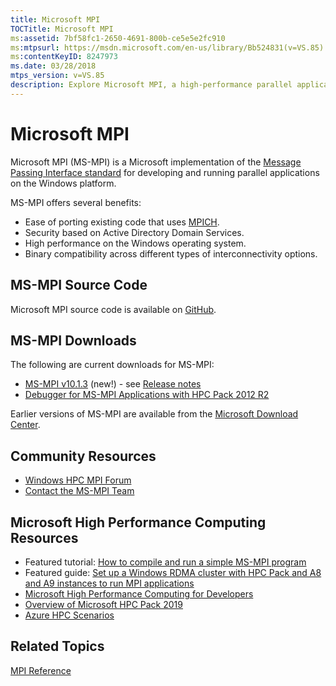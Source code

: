 ```yaml
---
title: Microsoft MPI
TOCTitle: Microsoft MPI
ms:assetid: 7bf58fc1-2650-4691-800b-ce5e5e2fc910
ms:mtpsurl: https://msdn.microsoft.com/en-us/library/Bb524831(v=VS.85)
ms:contentKeyID: 8247973
ms.date: 03/28/2018
mtps_version: v=VS.85
description: Explore Microsoft MPI, a high-performance parallel application development tool for Windows. Learn about its benefits, download options, and access tutorials.
---
```


# Microsoft MPI

Microsoft MPI (MS-MPI) is a Microsoft implementation of the [Message Passing Interface standard](https://www.mpi-forum.org) for developing and running parallel applications on the Windows platform.

MS-MPI offers several benefits:

  - Ease of porting existing code that uses [MPICH](https://www.mpich.org).
  - Security based on Active Directory Domain Services.
  - High performance on the Windows operating system.
  - Binary compatibility across different types of interconnectivity options.

## MS-MPI Source Code

Microsoft MPI source code is available on [GitHub](https://github.com/Microsoft/Microsoft-MPI).

## MS-MPI Downloads

The following are current downloads for MS-MPI:

  - [MS-MPI v10.1.3](https://www.microsoft.com/download/details.aspx?id=105289) (new\!) - see [Release notes](microsoft-mpi-release-notes.md)
  - [Debugger for MS-MPI Applications with HPC Pack 2012 R2](https://go.microsoft.com/fwlink/p/?linkid=390711)

Earlier versions of MS-MPI are available from the [Microsoft Download Center](https://www.microsoft.com/en-us/download/default.aspx).

##  Community Resources

  - [Windows HPC MPI Forum](https://social.microsoft.com/forums/en-us/home?forum=windowshpcmpi)
  - [Contact the MS-MPI Team](mailto:askmpi@microsoft.com)

## Microsoft High Performance Computing Resources

  - Featured tutorial: [How to compile and run a simple MS-MPI program](/archive/blogs/windowshpc/how-to-compile-and-run-a-simple-ms-mpi-program)
  - Featured guide: [Set up a Windows RDMA cluster with HPC Pack and A8 and A9 instances to run MPI applications](/previous-versions/azure/virtual-machines/windows/classic/hpcpack-rdma-cluster)
  - [Microsoft High Performance Computing for Developers](https://msdn.microsoft.com/library/ff976568.aspx)
  - [Overview of Microsoft HPC Pack 2019](/powershell/high-performance-computing/overview)
  - [Azure HPC Scenarios](https://www.microsoft.com/hpc)

## Related Topics

[MPI Reference](mpi-reference.md)
